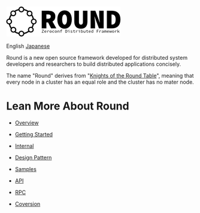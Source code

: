 ![round_logo](doc/img/round_logo.png)

English [Japanese](README_jp.md)

Round is a new open source framework developed for distributed system developers and researchers to build distributed applications concisely.

The name "Round" derives from "[Knights of the Round Table](http://en.wikipedia.org/wiki/Round_Table)", meaning that every node in a cluster has an equal role and the cluster has no mater node.

# Lean More About Round

- [Overview](doc/round_overview.md)
- [Getting Started](doc/round_installation.md)
- [Internal](doc/round_internals.md)

- [Design Pattern](doc/round_design_pattern.md)
- [Samples](doc/round_applications.md)

- [API](doc/round_apis.md)
- [RPC](doc/round_rpc_methods.md)
- [Coversion](doc/round_conversions.md)
